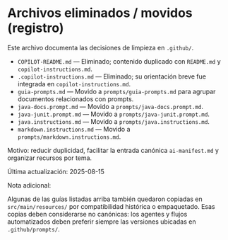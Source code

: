 # Archivos eliminados / movidos (registro)

Este archivo documenta las decisiones de limpieza en `.github/`.

- `COPILOT-README.md` — Eliminado; contenido duplicado con `README.md` y `copilot-instructions.md`.
- `.copilot-instructions.md` — Eliminado; su orientación breve fue integrada en `copilot-instructions.md`.
- `guia-prompts.md` — Movido a `prompts/guia-prompts.md` para agrupar documentos relacionados con prompts.
- `java-docs.prompt.md` — Movido a `prompts/java-docs.prompt.md`.
- `java-junit.prompt.md` — Movido a `prompts/java-junit.prompt.md`.
- `java.instructions.md` — Movido a `prompts/java.instructions.md`.
- `markdown.instructions.md` — Movido a `prompts/markdown.instructions.md`.

Motivo: reducir duplicidad, facilitar la entrada canónica `ai-manifest.md` y organizar recursos por tema.

Última actualización: 2025-08-15

Nota adicional:

Algunas de las guías listadas arriba también quedaron copiadas en `src/main/resources/` por compatibilidad histórica o empaquetado. Esas copias deben considerarse no canónicas: los agentes y flujos automatizados deben preferir siempre las versiones ubicadas en `.github/prompts/`.
